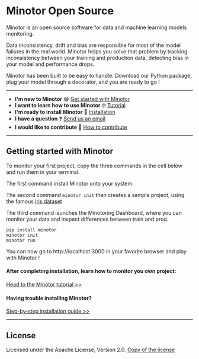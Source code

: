 # Minotor Open Source

Minotor is an open source software for data and machine learning models monitoring. 

Data inconsistency, drift and bias are responsible for most of the model failures in the real world. Minotor helps you solve that problem by tracking inconsistency between your training and production data, detecting bias in your model and performance drops. 

Minotor has been built to be easy to handle. Download our Python package, plug your model through a decorator, and you are ready to go !

--- 
- **I'm new to Minotor** 😄 [Get started with Minotor](#getting-started-with-minotor)
- **I want to learn how to use Minotor** 🤓 [Tutorial]()
- **I'm ready to install Minotor** 🚀 [Installation]()
- **I have a question** ❓ [Send us an email]()
- **I would like to contribute** 🤗 [How to contribute]()
--- 
## Getting started with Minotor

To monitor your first project, copy the three commands in the cell below and run them in your terminal.

The first command install Minotor onto your system.

The second command `minotor init` then creates a sample project, using the famous [iris dataset](https://scikit-learn.org/stable/auto_examples/datasets/plot_iris_dataset.html) 

The third command launches the Minotoring Dashboard, where you can monitor your data and inspect differences between train and prod. 

```
pip install minotor
minotor init
minotor run
```
You can now go to http://localhost:3000 in your favorite browser and play with Minotor !

#### After completing installation, learn how to monitor you own project:

[Head to the Minotor tutorial >>]()

#### Having trouble installing Minotor?

[Step-by-step installation guide >>]()

--- 
## License
Licensed under the Apache License, Version 2.0. [Copy of the license](LICENSE.txt)